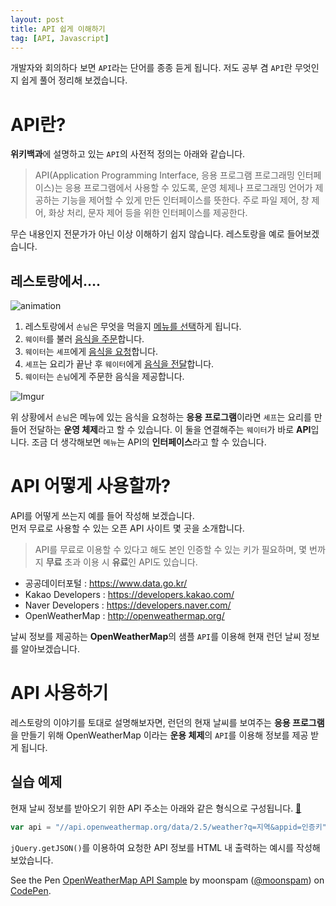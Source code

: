 ```yaml
---
layout: post
title: API 쉽게 이해하기
tag: [API, Javascript]
---
```


개발자와 회의하다 보면 `API`라는 단어를 종종 듣게 됩니다. 저도 공부 겸 `API`란 무엇인지 쉽게 풀어 정리해 보겠습니다.

# API란?

**위키백과**에 설명하고 있는 `API`의 사전적 정의는 아래와 같습니다.

> API(Application Programming Interface, 응용 프로그램 프로그래밍 인터페이스)는 응용 프로그램에서 사용할 수 있도록, 운영 체제나 프로그래밍 언어가 제공하는 기능을 제어할 수 있게 만든 인터페이스를 뜻한다. 주로 파일 제어, 창 제어, 화상 처리, 문자 제어 등을 위한 인터페이스를 제공한다.

무슨 내용인지 전문가가 아닌 이상 이해하기 쉽지 않습니다. 레스토랑을 예로 들어보겠습니다.

## 레스토랑에서….

![animation](https://media.giphy.com/media/3o6ZsYRW7iRixVPeRq/giphy.gif)

1. 레스토랑에서 `손님`은 무엇을 먹을지 <u>메뉴를 선택</u>하게 됩니다.
2. `웨이터`를 불러 <u>음식을 주문</u>합니다.
3. `웨이터`는 `셰프`에게 <u>음식을 요청</u>합니다.
4. `셰프`는 요리가 끝난 후 `웨이터`에게 <u>음식을 전달</u>합니다.
5. `웨이터`는 `손님`에게 주문한 음식을 제공합니다.

![Imgur](https://i.imgur.com/GjZMfdJ.png)

위 상황에서 `손님`은 메뉴에 있는 음식을 요청하는 **응용 프로그램**이라면 `셰프`는 요리를 만들어 전달하는 **운영 체제**라고 할 수 있습니다. 이 둘을 연결해주는 `웨이터`가 바로 **API**입니다. 조금 더 생각해보면 `메뉴`는 API의 **인터페이스**라고 할 수 있습니다.

# API 어떻게 사용할까?

API를 어떻게 쓰는지 예를 들어 작성해 보겠습니다.  
먼저 무료로 사용할 수 있는 오픈 API 사이트 몇 곳을 소개합니다.

> API를 무료로 이용할 수 있다고 해도 본인 인증할 수 있는 키가 필요하며, 몇 번까지 **무료** 초과 이용 시 **유료**인 API도 있습니다.

- 공공데이터포털 : https://www.data.go.kr/
- Kakao Developers : https://developers.kakao.com/
- Naver Developers : https://developers.naver.com/
- OpenWeatherMap : http://openweathermap.org/

날씨 정보를 제공하는 **OpenWeatherMap**의 샘플 `API`를 이용해 현재 런던 날씨 정보를 알아보겠습니다.

# API 사용하기

레스토랑의 이야기를 토대로 설명해보자면, 런던의 현재 날씨를 보여주는 **응용 프로그램**을 만들기 위해 OpenWeatherMap 이라는 **운용 체제**의 `API`를 이용해 정보를 제공 받게 됩니다.

## 실습 예제

현재 날씨 정보를 받아오기 위한 API 주소는 아래와 같은 형식으로 구성됩니다. [🔗]

[🔗]: http://openweathermap.org/api

``` javascript
var api = "//api.openweathermap.org/data/2.5/weather?q=지역&appid=인증키";
```

`jQuery.getJSON()`를 이용하여 요청한 API 정보를 HTML 내 출력하는 예시를 작성해 보았습니다.

<p data-height="300" data-theme-id="0" data-slug-hash="baLVxM" data-default-tab="js,result" data-user="moonspam" data-embed-version="2" data-pen-title="OpenWeatherMap API Sample" class="codepen">See the Pen <a href="https://codepen.io/moonspam/pen/baLVxM/">OpenWeatherMap API Sample</a> by moonspam (<a href="https://codepen.io/moonspam">@moonspam</a>) on <a href="https://codepen.io">CodePen</a>.</p>
<script async src="https://production-assets.codepen.io/assets/embed/ei.js"></script>
